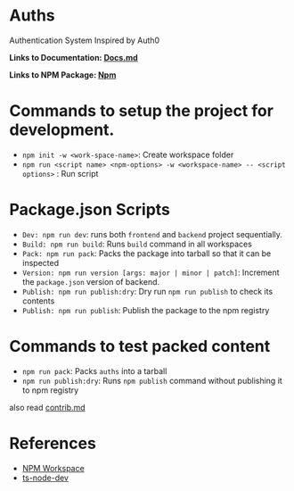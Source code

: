 # Auths

Authentication System Inspired by Auth0

**Links to Documentation: [Docs.md](/backend/Readme.md)**

**Links to NPM Package: [Npm](https://www.npmjs.com/package/@iambpn/auths)**

# Commands to setup the project for development.

- `npm init -w <work-space-name>`: Create workspace folder
- `npm run <script name> <npm-options> -w <workspace-name> -- <script options>` : Run script

# Package.json Scripts

- `Dev: npm run dev`: runs both `frontend` and `backend` project sequentially.
- `Build: npm run build`: Runs `build` command in all workspaces
- `Pack: npm run pack`: Packs the package into tarball so that it can be inspected
- `Version: npm run version [args: major | minor | patch]`: Increment the `package.json` version of backend.
- `Publish: npm run publish:dry`: Dry run `npm run publish` to check its contents
- `Publish: npm run publish`: Publish the package to the npm registry

# Commands to test packed content

- `npm run pack`: Packs `auths` into a tarball
- `npm run publish:dry`: Runs `npm publish` command without publishing it to npm registry

also read [contrib.md](/backend/contrib.md)

# References

- [NPM Workspace](https://docs.npmjs.com/cli/v7/using-npm/workspaces)
- [ts-node-dev](https://www.npmjs.com/package/ts-node-dev)
